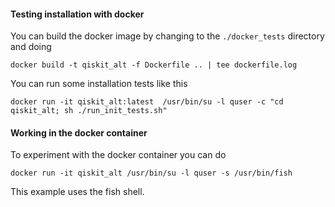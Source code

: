 #### Testing installation with docker

You can build the docker image by changing to the `./docker_tests` directory and doing
```shell
docker build -t qiskit_alt -f Dockerfile .. | tee dockerfile.log
```
You can run some installation tests like this
```shell
docker run -it qiskit_alt:latest  /usr/bin/su -l quser -c "cd qiskit_alt; sh ./run_init_tests.sh"
```

#### Working in the docker container

To experiment with the docker container you can do
```shell
docker run -it qiskit_alt /usr/bin/su -l quser -s /usr/bin/fish
```
This example uses the fish shell.
